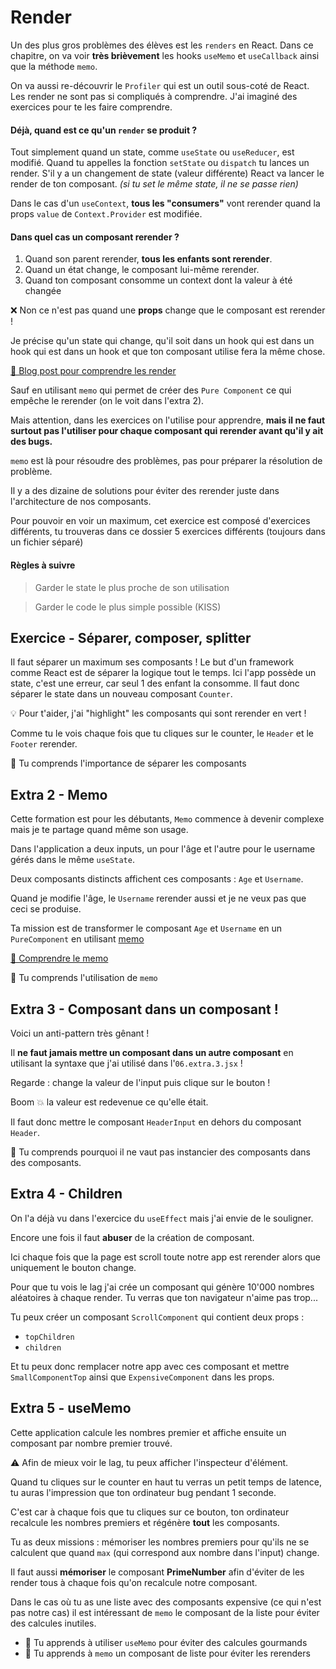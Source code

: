 # Render

Un des plus gros problèmes des élèves est les `renders` en React.
Dans ce chapitre, on va voir **très brièvement** les hooks `useMemo` et `useCallback`
ainsi que la méthode `memo`.

On va aussi re-découvrir le `Profiler` qui est un outil sous-coté de React.
Les render ne sont pas si compliqués à comprendre. J'ai imaginé
des exercices pour te les faire comprendre.

#### Déjà, quand est ce qu'un `render` se produit ?

Tout simplement quand un state, comme `useState` ou `useReducer`, est modifié.
Quand tu appelles la fonction `setState` ou `dispatch` tu lances un render.
S'il y a un changement de state (valeur différente) React va lancer
le render de ton composant. _(si tu set le même state, il ne se passe rien)_

Dans le cas d'un `useContext`, **tous les "consumers"** vont rerender
quand la props `value` de `Context.Provider` est modifiée.

#### Dans quel cas un composant rerender ?

1. Quand son parent rerender, **tous les enfants sont rerender**.
2. Quand un état change, le composant lui-même rerender.
3. Quand ton composant consomme un context dont la valeur à été changée

❌ Non ce n'est pas quand une **props** change que le composant est rerender !

Je précise qu'un state qui change, qu'il soit dans un hook qui est dans un hook
qui est dans un hook et que ton composant utilise fera la même chose.

[📖 Blog post pour comprendre les render](https://www.developerway.com/posts/react-re-renders-guide)

Sauf en utilisant `memo` qui permet de créer des `Pure Component`
ce qui empêche le rerender (on le voit dans l'extra 2).

Mais attention, dans les exercices on l'utilise pour apprendre, **mais
il ne faut surtout pas l'utiliser pour chaque composant qui rerender
avant qu'il y ait des bugs.**

`memo` est là pour résoudre des problèmes, pas pour préparer la
résolution de problème.

Il y a des dizaine de solutions pour éviter des rerender juste dans
l'architecture de nos composants.

Pour pouvoir en voir un maximum, cet exercice est composé d'exercices
différents, tu trouveras dans ce dossier 5 exercices différents (toujours
dans un fichier séparé)

#### Règles à suivre

> Garder le state le plus proche de son utilisation

> Garder le code le plus simple possible (KISS)

## Exercice - Séparer, composer, splitter

Il faut séparer un maximum ses composants ! Le but d'un framework comme
React est de séparer la logique tout le temps. Ici l'app possède un state,
c'est une erreur, car seul 1 des enfant la consomme. Il faut donc séparer
le state dans un nouveau composant `Counter`.

💡 Pour t'aider, j'ai "highlight" les composants qui sont rerender
en vert !

Comme tu le vois chaque fois que tu cliques sur le counter,
le `Header` et le `Footer` rerender.

💌 Tu comprends l'importance de séparer les composants

## Extra 2 - Memo

Cette formation est pour les débutants, `Memo` commence à devenir complexe
mais je te partage quand même son usage.

Dans l'application a deux inputs, un pour l'âge et l'autre pour le username
gérés dans le même `useState`.

Deux composants distincts affichent ces composants : `Age` et `Username`.

Quand je modifie l'âge, le `Username` rerender aussi et je ne veux pas
que ceci se produise.

Ta mission est de transformer le composant `Age` et `Username` en un
`PureComponent` en utilisant [memo](https://fr.reactjs.org/docs/react-api.html#reactmemo)

[📖 Comprendre le memo](https://www.joshwcomeau.com/react/why-react-re-renders/#creating-pure-components)

💌 Tu comprends l'utilisation de `memo`

## Extra 3 - Composant dans un composant !

Voici un anti-pattern très gênant !

Il **ne faut jamais mettre un composant dans un autre composant** en
utilisant la syntaxe que j'ai utilisé dans l'`06.extra.3.jsx` !

Regarde : change la valeur de l'input puis clique sur le bouton !

Boom 💥 la valeur est redevenue ce qu'elle était.

Il faut donc mettre le composant `HeaderInput` en dehors du composant
`Header`.

💌 Tu comprends pourquoi il ne vaut pas instancier des composants dans des composants.

## Extra 4 - Children

On l'a déjà vu dans l'exercice du `useEffect` mais j'ai envie de le
souligner.

Encore une fois il faut **abuser** de la création de composant.

Ici chaque fois que la page est scroll toute notre app est rerender
alors que uniquement le bouton change.

Pour que tu vois le lag j'ai crée un composant qui génère 10'000 nombres
aléatoires à chaque render. Tu verras que ton navigateur n'aime pas trop...

Tu peux créer un composant `ScrollComponent` qui contient deux props :

- `topChildren`
- `children`

Et tu peux donc remplacer notre app avec ces composant et mettre `SmallComponentTop`
ainsi que `ExpensiveComponent` dans les props.

## Extra 5 - useMemo

Cette application calcule les nombres premier et affiche ensuite
un composant par nombre premier trouvé.

⚠️ Afin de mieux voir le lag, tu peux afficher l'inspecteur d'élément.

Quand tu cliques sur le counter en haut tu verras un petit temps de latence,
tu auras l'impression que ton ordinateur bug pendant 1 seconde.

C'est car à chaque fois que tu cliques sur ce bouton, ton ordinateur
recalcule les nombres premiers et régénère **tout** les composants.

Tu as deux missions : mémoriser les nombres premiers pour
qu'ils ne se calculent que quand `max` (qui correspond aux nombre dans
l'input) change.

Il faut aussi **mémoriser** le composant **PrimeNumber** afin d'éviter
de les render tous à chaque fois qu'on recalcule notre composant.

Dans le cas où tu as une liste avec des composants expensive (ce qui
n'est pas notre cas) il est intéressant de `memo` le composant
de la liste pour éviter des calcules inutiles.

- 💌 Tu apprends à utiliser `useMemo` pour éviter des calcules gourmands
- 💌 Tu apprends à `memo` un composant de liste pour éviter les rerenders
